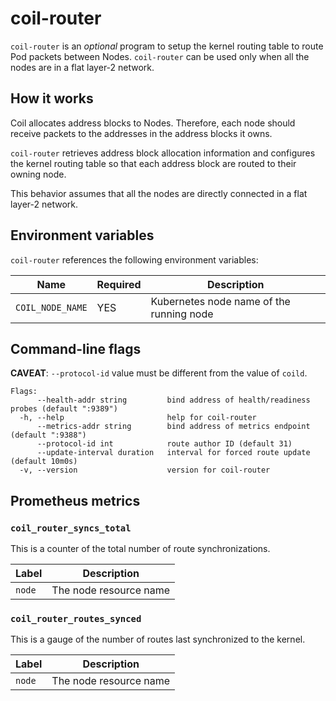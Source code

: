 coil-router
===========

`coil-router` is an _optional_ program to setup the kernel routing table
to route Pod packets between Nodes.  `coil-router` can be used only when
all the nodes are in a flat layer-2 network.

## How it works

Coil allocates address blocks to Nodes.  Therefore, each node should receive
packets to the addresses in the address blocks it owns.

`coil-router` retrieves address block allocation information and configures
the kernel routing table so that each address block are routed to their
owning node.

This behavior assumes that all the nodes are directly connected in a flat
layer-2 network.

## Environment variables

`coil-router` references the following environment variables:

| Name             | Required | Description                              |
| ---------------- | -------- | ---------------------------------------- |
| `COIL_NODE_NAME` | YES      | Kubernetes node name of the running node |

## Command-line flags

**CAVEAT**: `--protocol-id` value must be different from the value of `coild`.

```
Flags:
      --health-addr string         bind address of health/readiness probes (default ":9389")
  -h, --help                       help for coil-router
      --metrics-addr string        bind address of metrics endpoint (default ":9388")
      --protocol-id int            route author ID (default 31)
      --update-interval duration   interval for forced route update (default 10m0s)
  -v, --version                    version for coil-router
```

## Prometheus metrics

### `coil_router_syncs_total`

This is a counter of the total number of route synchronizations.

| Label  | Description            |
| ------ | ---------------------- |
| `node` | The node resource name |

### `coil_router_routes_synced`

This is a gauge of the number of routes last synchronized to the kernel.

| Label  | Description            |
| ------ | ---------------------- |
| `node` | The node resource name |
